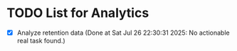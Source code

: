 # TODO List for Analytics

- [x] Analyze retention data  (Done at Sat Jul 26 22:30:31 2025: No actionable real task found.)